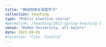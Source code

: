 ```yaml
---
title: "神经网络与深度学习"
collection: teaching
type: "Public elective course"
#permalink: /teaching/2015-spring-teaching-1
venue: "WuHan University, all majors"
date: 2022-09-01
#location: "City, Country"
---
```

